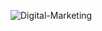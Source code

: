 ![Digital-Marketing](https://socialify.git.ci/shalini-tiwari/Digital-Marketing/image?description=1&font=Raleway&forks=1&issues=1&language=1&name=1&owner=1&pattern=Circuit%20Board&pulls=1&stargazers=1&theme=Auto)
